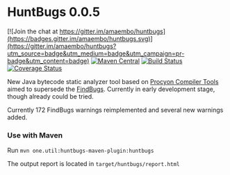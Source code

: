 HuntBugs 0.0.5
===

[![Join the chat at https://gitter.im/amaembo/huntbugs](https://badges.gitter.im/amaembo/huntbugs.svg)](https://gitter.im/amaembo/huntbugs?utm_source=badge&utm_medium=badge&utm_campaign=pr-badge&utm_content=badge)
[![Maven Central](https://img.shields.io/maven-central/v/one.util/huntbugs.svg)](https://maven-badges.herokuapp.com/maven-central/one.util/huntbugs/)
[![Build Status](https://travis-ci.org/amaembo/huntbugs.png?branch=master)](https://travis-ci.org/amaembo/huntbugs)
[![Coverage Status](https://coveralls.io/repos/github/amaembo/huntbugs/badge.svg?branch=master)](https://coveralls.io/github/amaembo/huntbugs?branch=master)

New Java bytecode static analyzer tool based on [Procyon Compiler Tools](https://bitbucket.org/mstrobel/procyon/overview) aimed to supersede the [FindBugs](http://findbugs.sourceforge.net/).
Currently in early development stage, though already could be tried.

Currently 172 FindBugs warnings reimplemented and several new warnings added.

### Use with Maven

Run `mvn one.util:huntbugs-maven-plugin:huntbugs`

The output report is located in `target/huntbugs/report.html`
